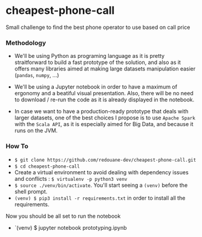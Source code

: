 # cheapest-phone-call
Small challenge to find the best phone operator to use based on call price

### Methodology

- We'll be using Python as programing language as it is pretty straitforward to build a fast prototype of the solution, and also as it offers many libraries aimed at making large datasets manipulation easier (`pandas`, `numpy`, ...)

- We'll be using a Jupyter notebook in order to have a maximum of ergonomy and a beatiful visual presentation. Also, there will be no need to download / re-run the code as it is already displayed in the notebook.

- In case we want to have a production-ready prototype that deals with larger datasets, one of the best choices I propose is to use `Apache Spark` with the `Scala API`, as it is especially aimed for Big Data, and because it runs on the JVM.

### How To

- `$ git clone https://github.com/redouane-dev/cheapest-phone-call.git`
- `$ cd cheapest-phone-call`
- Create a virtual environment to avoid dealing with dependency issues and conflicts : `$ virtualenv -p python3 venv`
- `$ source ./venv/bin/activate`. You'll start seeing a `(venv)` before the shell prompt.
- `(venv) $ pip3 install -r requirements.txt` in order to install all the requirements.

Now you should be all set to run the notebook

- `(venv) $ jupyter notebook prototyping.ipynb
